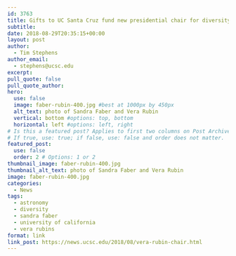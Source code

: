 ```yaml
---
id: 3763
title: Gifts to UC Santa Cruz fund new presidential chair for diversity in astronomy
subtitle: 
date: 2018-08-29T20:35:15+00:00
layout: post
author:
  - Tim Stephens
author_email:
  - stephens@ucsc.edu
excerpt: 
pull_quote: false
pull_quote_author:
hero:
  use: false
  image: faber-rubin-400.jpg #best at 1000px by 450px
  alt_text: photo of Sandra Faber and Vera Rubin
  vertical: bottom #options: top, bottom
  horizontal: left #options: left, right
# Is this a featured post? Applies to first two columns on Post Archive Page.
# If true, use: true; if false, use: false and order does not matter.
featured_post:
  use: false
  order: 2 # Options: 1 or 2
thumbnail_image: faber-rubin-400.jpg
thumbnail_alt_text: photo of Sandra Faber and Vera Rubin
image: faber-rubin-400.jpg
categories:
  - News
tags:
  - astronomy
  - diversity
  - sandra faber
  - university of california
  - vera rubins
format: link
link_post: https://news.ucsc.edu/2018/08/vera-rubin-chair.html
---
```

